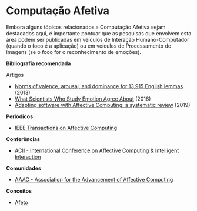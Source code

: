 
# Computação Afetiva

Embora alguns tópicos relacionados a Computação Afetiva sejam destacados aqui, é importante pontuar que as pesquisas que envolvem esta área podem ser publicadas em veículos de Interação Humano-Computador (quando o foco é a aplicação) ou em veículos de Processamento de Imagens (se o foco for o reconhecimento de emoções).


**Bibliografia recomendada**

Artigos

- [Norms of valence, arousal, and dominance for 13,915 English lemmas](http://doi.org/10.3758/s13428-012-0314-x) (2013)
- [What Scientists Who Study Emotion Agree About](http://www.ncbi.nlm.nih.gov/pubmed/26817724) (2016)
- [Adapting software with Affective Computing: a systematic review](https://ieeexplore.ieee.org/abstract/document/8656550) (2019)

**Periódicos**
- [IEEE Transactions on Affective Computing](https://www.computer.org/csdl/journal/ta)

**Conferências**

- [ACII - International Conference on Affective Computing & Intelligent Interaction](http://acii-conf.org/)

**Comunidades**

- [AAAC - Association for the Advancement of Affective Computing](http://emotion-research.org/)

**Conceitos**
- [Afeto](https://link.springer.com/referenceworkentry/10.1007/978-0-387-79948-3_2111)
